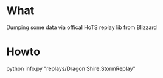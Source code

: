 # What

Dumping some data via offical HoTS replay lib from Blizzard

# Howto 

python info.py "replays/Dragon Shire.StormReplay"
